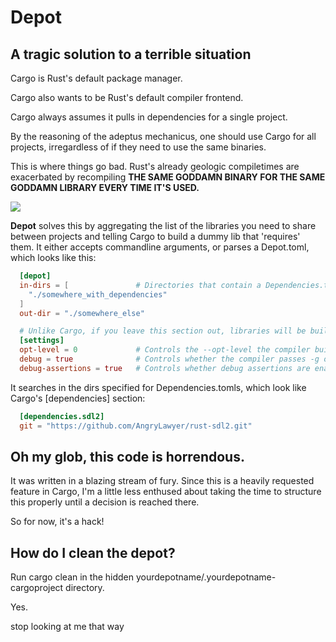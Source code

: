 Depot
=====
A tragic solution to a terrible situation
-----------------------------------------

Cargo is Rust's default package manager.

Cargo also wants to be Rust's default compiler frontend.

Cargo always assumes it pulls in dependencies for a single project.

By the reasoning of the adeptus mechanicus, one should use Cargo for all projects, irregardless of if they need to use the same binaries.

This is where things go bad. Rust's already geologic compiletimes are exacerbated by recompiling **THE SAME GODDAMN BINARY FOR THE SAME GODDAMN LIBRARY EVERY TIME IT'S USED.**

![](http://i.imgur.com/6wVMkUl.jpg)

**Depot** solves this by aggregating the list of the libraries you need to share between projects and telling Cargo to build a dummy lib that 'requires' them. It either accepts commandline arguments, or parses a Depot.toml, which looks like this:

```toml
  [depot]
  in-dirs = [               # Directories that contain a Dependencies.toml
    "./somewhere_with_dependencies"
  ]
  out-dir = "./somewhere_else"

  # Unlike Cargo, if you leave this section out, libraries will be built optimized up the yingyang.
  [settings]
  opt-level = 0             # Controls the --opt-level the compiler builds with
  debug = true              # Controls whether the compiler passes -g or `--cfg ndebug`
  debug-assertions = true   # Controls whether debug assertions are enabled
```

It searches in the dirs specified for Dependencies.tomls, which look like Cargo's [dependencies] section:

```toml
  [dependencies.sdl2]
  git = "https://github.com/AngryLawyer/rust-sdl2.git"
```

Oh my glob, this code is horrendous.
------------------------------------

It was written in a blazing stream of fury. Since this is a heavily requested feature in Cargo, I'm a little less enthused about taking the time to structure this properly until a decision is reached there.

So for now, it's a hack!

How do I clean the depot?
-------------------------
Run cargo clean in the hidden yourdepotname/.yourdepotname-cargoproject directory.

Yes.

stop looking at me that way